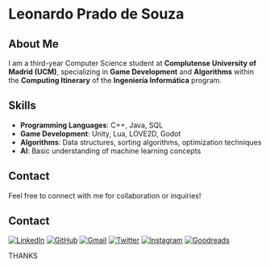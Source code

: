 
# Leonardo Prado de Souza

## About Me

I am a third-year Computer Science student at **Complutense University of Madrid (UCM)**, specializing in **Game Development** and **Algorithms** within the **Computing Itinerary** of the **Ingeniería Informática** program. 

## Skills

- **Programming Languages**: C++, Java, SQL
- **Game Development**: Unity, Lua, LOVE2D, Godot
- **Algorithms**: Data structures, sorting algorithms, optimization techniques
- **AI**: Basic understanding of machine learning concepts

## Contact

Feel free to connect with me for collaboration or inquiries!

## Contact

 [![LinkedIn](https://img.icons8.com/ios-filled/50/0072b1/linkedin.png)](https://www.linkedin.com/in/leonardo-los-angeles-prado/) 
 [![GitHub](https://img.icons8.com/ios-filled/50/ffffff/github.png)](https://github.com/l-killjoy/) 
 [![Gmail](https://img.icons8.com/ios-filled/50/ea4335/gmail.png)](mailto:leoprado@ucm.es) 
 [![Twitter](https://img.icons8.com/ios-filled/50/1da1f2/twitter.png)](https://twitter.com/MelkorErhimgor) 
 [![Instagram](https://img.icons8.com/ios-filled/50/ffc0cb/instagram-new.png)](https://www.instagram.com/leonardo.los.angeles/) 
 [![Goodreads](https://img.icons8.com/ios-filled/50/3fb750/goodreads.png)](https://www.goodreads.com/user/show/136462994-leonardo-prado) 

THANKS
